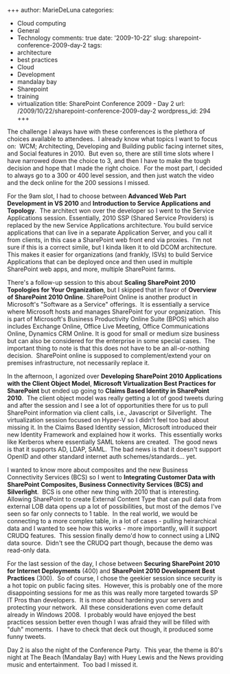 +++
author: MarieDeLuna
categories:
- Cloud computing
- General
- Technology
comments: true
date: '2009-10-22'
slug: sharepoint-conference-2009-day-2
tags:
- architecture
- best practices
- Cloud
- Development
- mandalay bay
- Sharepoint
- training
- virtualization
title: SharePoint Conference 2009 - Day 2
url: /2009/10/22/sharepoint-conference-2009-day-2
wordpress_id: 294
+++


The challenge I always have with these conferences is the plethora of choices available to attendees.  I already know what topics I want to focus on:  WCM; Architecting, Developing and Building public facing internet sites, and Social features in 2010.  But even so, there are still time slots where I have narrowed down the choice to 3, and then I have to make the tough decision and hope that I made the right choice.  For the most part, I decided to always go to a 300 or 400 level session, and then just watch the video and the deck online for the 200 sessions I missed.

For the 9am slot, I had to choose between **Advanced Web Part Development in VS 2010** and **Introduction to Service Applications and Topology**.  The architect won over the developer so I went to the Service Applications session. Essentially, 2010 SSP (Shared Service Providers) is replaced by the new Service Applications architecture. You build service applications that can live in a separate Application Server, and you call it from clients, in this case a SharePoint web front end via proxies.  I'm not sure if this is a correct simile, but I kinda liken it to old DCOM architecture. This makes it easier for organizations (and frankly, ISVs) to build Service Applications that can be deployed once and then used in multiple SharePoint web apps, and more, multiple SharePoint farms.

There's a follow-up session to this about **Scaling SharePoint 2010 Topologies for Your Organization**, but I skipped that in favor of **Overview of SharePoint 2010 Online**. SharePoint Online is another product in Microsoft's "Software as a Service" offerings.  It is essentially a service where Microsoft hosts and manages SharePoint for your organization.  This is part of Microsoft's Business Productivity Online Suite (BPOS) which also includes Exchange Online, Office Live Meeting, Office Communications Online, Dynamics CRM Online. It is good for small or medium size business but can also be considered for the enterprise in some special cases.  The important thing to note is that this does not have to be an all-or-nothing decision.  SharePoint online is supposed to complement/extend your on premises infrastructure, not necessarily replace it.

In the afternoon, I agonized over **Developing SharePoint 2010 Applications with the Client Object Model**, **Microsoft Virtualization Best Practices for SharePoint** but ended up going to **Claims Based Identity in SharePoint 2010**.  The client object model was really getting a lot of good tweets during and after the session and I see a lot of opportunities there for us to pull SharePoint information via client calls, i.e., Javascript or Silverlight.  The virtualization session focused on Hyper-V so I didn't feel too bad about missing it. In the Claims Based Identity session, Microsoft introduced their new Identity Framework and explained how it works.  This essentially works like Kerberos where essentially SAML tokens are created.  The good news is that it supports AD, LDAP, SAML.  The bad news is that it doesn't support OpenID and other standard internet auth schemes/standards... yet.

I wanted to know more about composites and the new Business Connectivity Services (BCS) so I went to **Integrating Customer Data with SharePoint Composites, Business Connectivity Services (BCS) and Silverlight**.  BCS is one other new thing with 2010 that is interesting.  Allowing SharePoint to create External Content Type that can pull data from external LOB data opens up a lot of possibilities, but most of the demos I've seen so far only connects to 1 table.  In the real world, we would be connecting to a more complex table, in a lot of cases - pulling heirarchical data and I wanted to see how this works - more importantly, will it support CRUDQ features.  This session finally demo'd how to connect using a LINQ data source.  Didn't see the CRUDQ part though, because the demo was read-only data.

For the last session of the day, I chose between **Securing SharePoint 2010 for Internet Deployments** (400) and **SharePoint 2010 Development Best Practices** (300).  So of course, I chose the geekier session since security is a hot topic on public facing sites.  However, this is probably one of the more disappointing sessions for me as this was really more targeted towards SP IT Pros than developers.  It is more about hardening your servers and protecting your network.  All these considerations even come default already in Windows 2008.  I probably would have enjoyed the best practices session better even though I was afraid they will be filled with "duh" moments.  I have to check that deck out though, it produced some funny tweets.

Day 2 is also the night of the Conference Party.  This year, the theme is 80's night at The Beach (Mandalay Bay) with Huey Lewis and the News providing music and entertainment.  Too bad I missed it.
